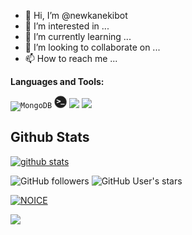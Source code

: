 - 👋 Hi, I’m @newkanekibot
- 👀 I’m interested in ...
- 🌱 I’m currently learning ...
- 💞️ I’m looking to collaborate on ...
- 📫 How to reach me ...

**Languages and Tools:**  

<code><img alt="MongoDB" src="https://img.shields.io/badge/-MongoDB-13aa52?style=flat-square&logo=mongodb&logoColor=white" /></code>
<code><img height="20" src="https://raw.githubusercontent.com/github/explore/80688e429a7d4ef2fca1e82350fe8e3517d3494d/topics/terminal/terminal.png"></code>
<code><img height="20" src="https://img.shields.io/badge/-Heroku-430098?style=flat-square&logo=heroku&logoColor=white" /></code>
<code><img height="20" src="https://img.shields.io/badge/-Python-0c01ed?style=flat-square&logo=Python&logoColor=white"/></code>

## **Github Stats**

[![github stats](https://github-readme-stats.vercel.app/api?username=newkanekibot&bg_color=30,00f536&title_color=fff&text_color=fff&count_private=true)](https://github.com/newkanekibot)

![GitHub followers](https://img.shields.io/github/followers/newkanekibot?bg_color=30,e96443,904e95&title_color=fff&text_color=fff&count_private=true)
![GitHub User's stars](https://img.shields.io/github/stars/newkanekibot?affiliations=OWNER&bg_color=30,e96443,904e95&title_color=fff&text_color=fff&count_private=true)

[![NOICE](https://github-readme-stats.vercel.app/api/top-langs/?username=newkanekibot&bg_color=30,e96443,904e95&title_color=fff&text_color=fff&count_private=true)](https://github.com/newkanekibot)

![](https://visitor-badge.laobi.icu/badge?page_id=newkanekibot)
